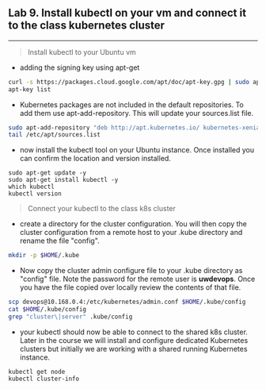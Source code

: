 ## Lab 9. Install kubectl on your vm and connect it to the class kubernetes cluster
____

> Install kubectl to your Ubuntu vm

* adding the signing key using apt-get

```bash
curl -s https://packages.cloud.google.com/apt/doc/apt-key.gpg | sudo apt-key add
apt-key list
```
* Kubernetes packages are not included in the default repositories. To add them use apt-add-repository.  This will update your sources.list file.

```bash
sudo apt-add-repository "deb http://apt.kubernetes.io/ kubernetes-xenial main"
tail /etc/apt/sources.list
```

* now install the kubectl tool on your Ubuntu instance.  Once installed you can confirm the location and version installed.
```
sudo apt-get update -y
sudo apt-get install kubectl -y
which kubectl
kubectl version
```
> Connect your kubectl to the class k8s cluster

* create a directory for the cluster configuration.  You will then copy the cluster configuration from a remote host to your .kube directory and rename the file "config". 

```bash
mkdir -p $HOME/.kube
```
* Now copy the cluster admin configure file to your .kube directory as "config" file.  Note the password for the remote user is **uwdevops**.  Once you have the file copied over locally review the contents of that file.

```bash
scp devops@10.168.0.4:/etc/kubernetes/admin.conf $HOME/.kube/config
cat $HOME/.kube/config
grep "cluster\|server" .kube/config
```
* your kubectl should now be able to connect to the shared k8s cluster.  Later in the course we will install and configure dedicated Kubernetes clusters but initially we are working with a shared running Kubernetes instance.

```
kubectl get node
kubectl cluster-info
```
